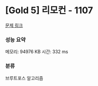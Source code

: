 
# [Gold 5] 리모컨 - 1107

[문제 링크](https://www.acmicpc.net/problem/1107)
### 성능 요약

<p>메모리: 94976 KB 시간: 332 ms </p>

### 분류
브루트포스 알고리즘
